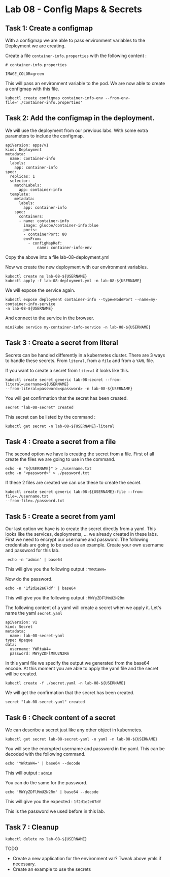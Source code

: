 # Lab 08 - Config Maps & Secrets

## Task 1: Create a configmap

With a configmap we are able to pass environment variables to the Deployment we
are creating.

Create a file `container-info.properties` with the following content :

```
# container-info.properties

IMAGE_COLOR=green
```

This will pass an environment variable to the pod. We are now able to create
a configmap with this file.

```
kubectl create configmap container-info-env --from-env-file='./container-info.properties'
```

## Task 2: Add the configmap in the deployment.

We will use the deployment from our previous labs. With some extra parameters
to include the configmap.

```
apiVersion: apps/v1
kind: Deployment
metadata:
  name: container-info
  labels:
    app: container-info
spec:
  replicas: 1
  selector:
    matchLabels:
      app: container-info
  template:
    metadata:
      labels:
        app: container-info
    spec:
      containers:
      - name: container-info
        image: gluobe/container-info:blue
        ports:
        - containerPort: 80
        envFrom:
          - configMapRef:
              name: container-info-env
```     
Copy the above into a file lab-08-deployment.yml

Now we create the new deployment with our environment variables.

```
kubectl create ns lab-08-${USERNAME}
kubectl apply -f lab-08-deployment.yml -n lab-08-${USERNAME}
```

We will expose the service again.

```
kubectl expose deployment container-info --type=NodePort --name=my-container-info-service
-n lab-08-${USERNAME}
```

And connect to the service in the browser.

```
minikube service my-container-info-service -n lab-08-${USERNAME}
```

## Task 3 : Create a secret from literal

Secrets can be handled differently in a kubernetes cluster. There are 3 ways to
handle these secrets. From `literal`, from a `file` and from a `YAML` file.

If you want to create a secret from `literal` it looks like this.

```
kubectl create secret generic lab-08-secret --from-literal=username=${USERNAME}
--from-literal=password=<password> -n lab-08-${USERNAME}
```

You will get confirmation that the secret has been created.

```
secret "lab-08-secret" created
```

This secret can be listed by the command :

```
kubectl get secret -n lab-08-${USERNAME}-literal
```

## Task 4 : Create a secret from a file

The second option we have is creating the secret from a file. First of all create
the files we are going to use in the command.

```
echo -n "${USERNAME}" > ./username.txt
echo -n "<password>" > ./password.txt
```  

If these 2 files are created we can use these to create the secret.

```
kubectl create secret generic lab-08-${USERNAME}-file --from-file=./username.txt
--from-file=./password.txt
```

## Task 5 : Create a secret from yaml

Our last option we have is to create the secret directly from a yaml. This looks
like the services, deployments, ... we already created in these labs. First we need
to encrypt our username and password. The following credentials are going to be used
as an example. Create your own username and password for this lab.

```
 echo -n 'admin' | base64
```

This will give you the following output : `YWRtaW4=`

Now do the password.

```
echo -n '1f2d1e2e67df' | base64
```

This will give you the following output : `MWYyZDFlMmU2N2Rm`

The following
content of a yaml will create a secret when we apply it. Let's name the yaml
`secret.yaml`

```
apiVersion: v1
kind: Secret
metadata:
  name: lab-08-secret-yaml
type: Opaque
data:
  username: YWRtaW4=
  password: MWYyZDFlMmU2N2Rm
```

In this yaml file we specify the output we generated from the base64 encode. At
this moment you are able to apply the yaml file and the secret will be created.

```
kubectl create -f ./secret.yaml -n lab-08-${USERNAME}
```

We will get the confirmation that the secret has been created.

```
secret "lab-08-secret-yaml" created
```

## Task 6 : Check content of a secret

We can describe a secret just like any other object in kubernetes.

```
kubectl get secret lab-08-secret-yaml -o yaml -n lab-08-${USERNAME}
```

You will see the encrypted username and password in the yaml. This can be decoded
with the following command.

```
echo 'YWRtaW4=' | base64 --decode
```

This will output : `admin`

You can do the same for the password.

```
echo 'MWYyZDFlMmU2N2Rm' | base64 --decode
```

This will give you the expected : `1f2d1e2e67df`

This is the password we used before in this lab.

## Task 7 : Cleanup

```
kubectl delete ns lab-08-${USERNAME}
```
TODO
- Create a new application for the environment var? Tweak above ymls if necessary.
- Create an example to use the secrets
